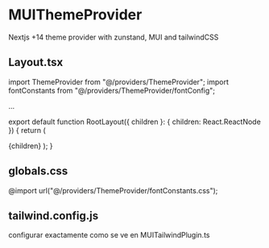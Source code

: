 # MUIThemeProvider

Nextjs +14 theme provider with zunstand, MUI and tailwindCSS

## Layout.tsx

import ThemeProvider from "@/providers/ThemeProvider";
import fontConstants from "@/providers/ThemeProvider/fontConfig";

...

export default function RootLayout({ children }: { children: React.ReactNode }) {
return (
<html lang="en" className={`${fontConstants}`}>
<ThemeProvider>
<body>{children}</body>
</ThemeProvider>
</html>
);
}

## globals.css

@import url("@/providers/ThemeProvider/fontConstants.css");

## tailwind.config.js

configurar exactamente como se ve en MUITailwindPlugin.ts
